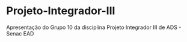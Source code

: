# Projeto-Integrador-III
Apresentação do Grupo 10 da disciplina Projeto Integrador III de ADS - Senac EAD

